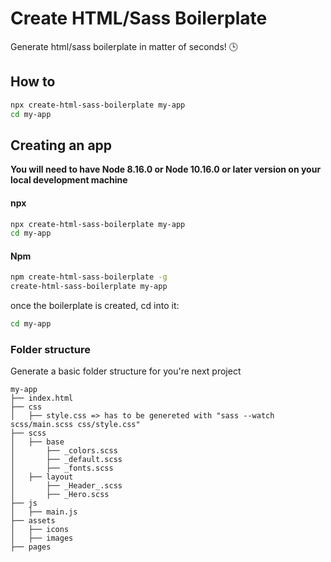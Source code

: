# Create HTML/Sass Boilerplate

Generate html/sass boilerplate in matter of seconds! 🕒

## How to
```sh
npx create-html-sass-boilerplate my-app
cd my-app
```

## Creating an app
**You will need to have Node 8.16.0 or Node 10.16.0 or later version on your local development machine**

#### npx
```sh
npx create-html-sass-boilerplate my-app
cd my-app
```
#### Npm
```sh
npm create-html-sass-boilerplate -g
create-html-sass-boilerplate my-app
```

once the boilerplate is created, cd into it:
```sh
cd my-app
```

### Folder structure
Generate a basic folder structure for you're next project
```
my-app
├── index.html
├── css
│   ├── style.css => has to be genereted with "sass --watch scss/main.scss css/style.css"
├── scss
│   ├── base
│       ├── _colors.scss
│       ├── _default.scss
│       ├── _fonts.scss
│   ├── layout
│       ├── _Header_.scss
│       ├── _Hero.scss
├── js
│   ├── main.js
├── assets
│   ├── icons
│   ├── images
├── pages
```
